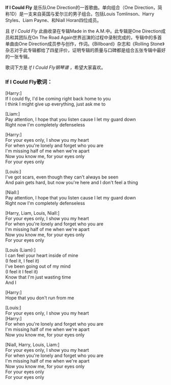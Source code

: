 

**If I Could Fly** 是乐队One Direction的一首歌曲。单向组合（One
Direction，简称1D）是一支来自英国与爱尔兰的男子组合。包括Louis Tomlinson、Harry Styles、Liam
Payne、和Niall Horan四位成员。

且 _If I Could Fly_ 此曲收录在专辑Made in the A.M.中。此专辑是One Direction成员和其团队在On The
Road Again世界巡演的过程中录制完成的，专辑中的多首单曲由One Direction成员参与创作，作词。《Billboard》杂志和《Rolling
Stone》杂志对于此专辑都给了四星评价，证明专辑的质量与口碑都是组合五张专辑中最好的一张专辑。

歌词下方是 _If I Could Fly钢琴谱_ ，希望大家喜欢。

### If I Could Fly歌词：

[Harry:]  
If I could fly, I'd be coming right back home to you  
I think I might give up everything, just ask me to

[Liam:]  
Pay attention, I hope that you listen cause I let my guard down  
Right now I'm completely defenseless

[Harry:]  
For your eyes only, I show you my heart  
For when you're lonely and forget who you are  
I'm missing half of me when we're apart  
Now you know me, for your eyes only  
For your eyes only

[Louis:]  
I've got scars, even though they can't always be seen  
And pain gets hard, but now you're here and I don't feel a thing

[Niall:]  
Pay attention, I hope that you listen cause I let my guard down  
Right now I'm completely defenseless

[Harry, Liam, Louis, Niall:]  
For your eyes only, I show you my heart  
For when you're lonely and forget who you are  
I'm missing half of me when we're apart  
Now you know me, for your eyes only  
For your eyes only

[Louis (Liam):]  
I can feel your heart inside of mine  
(I feel it, I feel it)  
I've been going out of my mind  
(I feel it I feel it)  
Know that I'm just wasting time  
And I

[Harry:]  
Hope that you don't run from me

[Louis:]  
For your eyes only, I show you my heart  
[Harry:]  
For when you're lonely and forget who you are  
I'm missing half of me when we're apart  
Now you know me, for your eyes only

[Niall, Harry, Louis, Liam:]  
For your eyes only, I show you my heart  
For when you're lonely and forget who you are  
I'm missing half of me when we're apart  
Now you know me, for your eyes only  
For your eyes only  
For your eyes only

